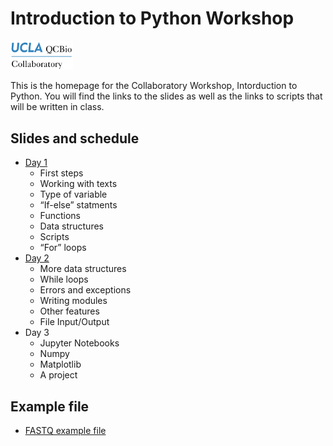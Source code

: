 
# Introduction to Python Workshop
<img src="materials/qcbCollaboratory_logo.png" width="100" />

This is the homepage for the Collaboratory Workshop, Intorduction to Python. You will find the links to the slides as well as the links to scripts that will be written in class.

## Slides and schedule

* [Day 1](https://drive.google.com/open?id=1WyPKtfA22jBYuFUO90TFAjBb3i8dm4O5)
	* First steps
	* Working with texts
	* Type of variable
	* “If-else” statments
	* Functions
	* Data structures
	* Scripts
	* “For” loops	
* [Day 2](https://drive.google.com/open?id=1udD_ZZfsFIeEoF5tKIqSCyj2xeMs8BRL)
	* More data structures
	* While loops
	* Errors and exceptions
	* Writing modules
	* Other features
	* File Input/Output
* Day 3
	* Jupyter Notebooks
	* Numpy
	* Matplotlib
	* A project


## Example file

* [FASTQ example file](./materials/scripts/example.fastq)
